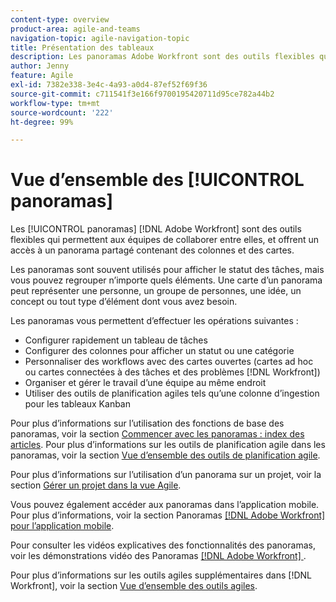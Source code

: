 ```yaml
---
content-type: overview
product-area: agile-and-teams
navigation-topic: agile-navigation-topic
title: Présentation des tableaux
description: Les panoramas Adobe Workfront sont des outils flexibles qui permettent aux équipes de collaborer entre elles. Ils permettent d’accéder à un panorama partagé contenant des colonnes et des cartes.
author: Jenny
feature: Agile
exl-id: 7382e338-3e4c-4a93-a0d4-87ef52f69f36
source-git-commit: c711541f3e166f9700195420711d95ce782a44b2
workflow-type: tm+mt
source-wordcount: '222'
ht-degree: 99%

---
```


# Vue d’ensemble des [!UICONTROL panoramas]

Les [!UICONTROL panoramas] [!DNL Adobe Workfront] sont des outils flexibles qui permettent aux équipes de collaborer entre elles, et offrent un accès à un panorama partagé contenant des colonnes et des cartes.

Les panoramas sont souvent utilisés pour afficher le statut des tâches, mais vous pouvez regrouper n’importe quels éléments. Une carte d’un panorama peut représenter une personne, un groupe de personnes, une idée, un concept ou tout type d’élément dont vous avez besoin.

Les panoramas vous permettent d’effectuer les opérations suivantes :

* Configurer rapidement un tableau de tâches
* Configurer des colonnes pour afficher un statut ou une catégorie
* Personnaliser des workflows avec des cartes ouvertes (cartes ad hoc ou cartes connectées à des tâches et des problèmes [!DNL Workfront])
* Organiser et gérer le travail d’une équipe au même endroit
* Utiliser des outils de planification agiles tels qu’une colonne d’ingestion pour les tableaux Kanban

Pour plus d’informations sur l’utilisation des fonctions de base des panoramas, voir la section [Commencer avec les panoramas : index des articles](../agile/get-started-with-boards/get-started-with-boards.md). Pour plus d’informations sur les outils de planification agile dans les panoramas, voir la section [Vue d’ensemble des outils de planification agile](/help/quicksilver/agile/use-boards-agile-planning-tools/agile-planning-tools-overview.md).

Pour plus d’informations sur l’utilisation d’un panorama sur un projet, voir la section [Gérer un projet dans la vue Agile](/help/quicksilver/manage-work/projects/manage-projects/manage-projects-in-agile-view.md).

Vous pouvez également accéder aux panoramas dans l’application mobile. Pour plus d’informations, voir la section Panoramas [[!DNL Adobe Workfront]  pour l’application mobile](/help/quicksilver/workfront-basics/mobile-apps/using-the-workfront-mobile-app/mobile-boards.md).

Pour consulter les vidéos explicatives des fonctionnalités des panoramas, voir les démonstrations vidéo des Panoramas [[!DNL Adobe Workfront] &#x200B;](/help/quicksilver/agile/get-started-with-boards/boards-video-demonstrations.md).

Pour plus d’informations sur les outils agiles supplémentaires dans [!DNL Workfront], voir la section [Vue d’ensemble des outils agiles](../agile/agile-overview.md).
